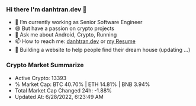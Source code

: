 ### Hi there I'm danhtran.dev 👋

- 🔭 I’m currently working as Senior Software Engineer
- 😄 But have a passion on crypto projects
- 💬 Ask me about Android, Crypto, Running 
- 📫 How to reach me: <a href="https://danhtran.dev" target="_blank">danhtran.dev</a> or <a href="Developer-Resume.pdf" target="_blank">my Resume</a>
- 🌱 Building a website to help people find their dream house (updating ...)

### Crypto Market Summarize
- Active Crypto: 13393
- % Market Cap: BTC 40.70% | ETH 14.81% | BNB 3.94%
- Total Market Cap Changed 24h: -1.88%
- Updated At: 6/28/2022, 6:23:49 AM
